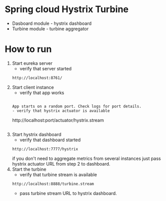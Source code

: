 # Spring cloud Hystrix Turbine

- Dasboard module - hystrix dashboard
- Turbine module - turbine aggregator

# How to run

1. Start eureka server
   - verify that server started 
   ```
   http://localhost:8761/
   ```
1. Start client instance
   - verify that app works 
   ```
   
   App starts on a random port. Check logs for port details.
   - verify that hystrix actuator is available    
    ``` 
    http://localhost:port/actuator/hystrix.stream
    ```
    
1. Start hystrix dashboard
    - verify that dashboard started
    ```
    http://localhost:7777/hystrix 
    ```    
    if you don't need to aggregate metrics from several instances just pass hystrix actuator URL from step 2 to dashboard.
1. Start the turbine
    -  verify that turbine stream is available
    ``` 
    http://localhost:8888/turbine.stream
    ```
    -  pass turbine stream URL to hystrix dashboard.